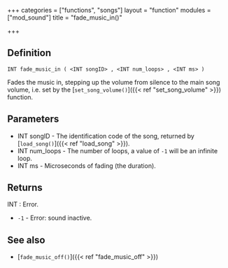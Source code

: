 +++
categories = ["functions", "songs"]
layout = "function"
modules = ["mod_sound"]
title = "fade_music_in()"

+++

## Definition

    INT fade_music_in ( <INT songID> , <INT num_loops> , <INT ms> )

Fades the music in, stepping up the volume from silence to the main song volume, i.e. set by the [`set_song_volume()`]({{< ref "set_song_volume" >}}) function.

## Parameters

- INT songID - The identification code of the song, returned by [`load_song()`]({{< ref "load_song" >}}).
- INT num_loops - The number of loops, a value of `-1` will be an infinite loop.
- INT ms - Microseconds of fading (the duration).

## Returns

INT : Error.

- `-1` - Error: sound inactive.

## See also

- [`fade_music_off()`]({{< ref "fade_music_off" >}})
